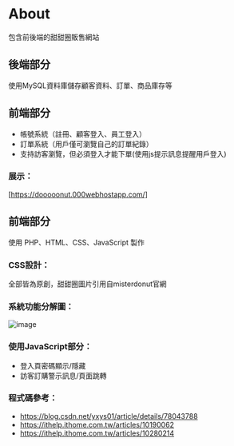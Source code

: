 # About 
包含前後端的甜甜圈販售網站

## 後端部分
使用MySQL資料庫儲存顧客資料、訂單、商品庫存等
## 前端部分
- 帳號系統（註冊、顧客登入、員工登入）
- 訂單系統（用戶僅可瀏覽自己的訂單紀錄）
- 支持訪客瀏覽，但必須登入才能下單(使用js提示訊息提醒用戶登入)

### 展示：
[https://dooooonut.000webhostapp.com/]

## 前端部分
使用 PHP、HTML、CSS、JavaScript 製作

### CSS設計：
全部皆為原創，甜甜圈圖片引用自misterdonut官網

### 系統功能分解圖：

![image]([https://github.com/yiting0418/wp/blob/master/public_html/function.jpg])

### 使用JavaScript部分：

- 登入頁密碼顯示/隱藏
- 訪客訂購警示訊息/頁面跳轉

### 程式碼參考：

- https://blog.csdn.net/yxys01/article/details/78043788
- https://ithelp.ithome.com.tw/articles/10190062
- https://ithelp.ithome.com.tw/articles/10280214
